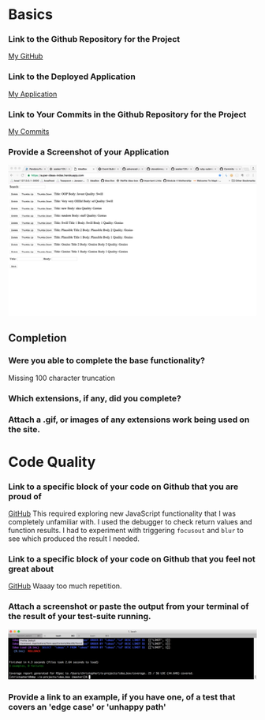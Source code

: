# Basics

### Link to the Github Repository for the Project
[My GitHub](https://github.com/seeker105/idea_box)

### Link to the Deployed Application
[My Application](https://super-ideas-index.herokuapp.com/)

### Link to Your Commits in the Github Repository for the Project
[My Commits](https://github.com/seeker105/idea_box/commits/master)

### Provide a Screenshot of your Application
![spacejam](images/christopher_ideabox.png)

## Completion

### Were you able to complete the base functionality?
Missing 100 character truncation

### Which extensions, if any, did you complete?

### Attach a .gif, or images of any extensions work being used on the site.

# Code Quality

### Link to a specific block of your code on Github that you are proud of
[GitHub](https://github.com/seeker105/idea_box/blob/master/app/assets/javascripts/ideas.js#L124-L129)
This required exploring new JavaScript functionality that I was completely unfamiliar with. I used the debugger to check return values and function results. I had to experiment with triggering `focusout` and `blur` to see which produced the result I needed.

### Link to a specific block of your code on Github that you feel not great about
[GitHub](https://github.com/seeker105/idea_box/blob/master/app/assets/javascripts/ideas.js#L62-L87)
Waaay too much repetition.

### Attach a screenshot or paste the output from your terminal of the result of your test-suite running.
![test_run](images/christopher_tests.png)

### Provide a link to an example, if you have one, of a test that covers an 'edge case' or 'unhappy path'
